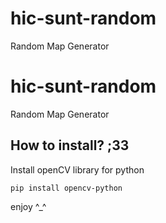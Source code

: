 # hic-sunt-random
Random Map Generator
# hic-sunt-random
Random Map Generator

## How to install? ;33

Install openCV library for python
```
pip install opencv-python
```

enjoy ^_^
